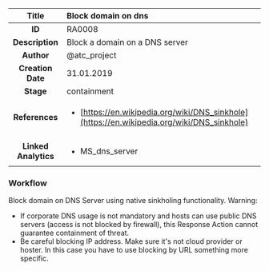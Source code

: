 | Title                       | Block domain on dns         |
|:---------------------------:|:--------------------|
| **ID**                      | RA0008            |
| **Description**             | Block a domain on a DNS server   |
| **Author**                  | @atc_project        |
| **Creation Date**           | 31.01.2019 |
| **Stage**                   | containment         |
| **References** |<ul><li>[https://en.wikipedia.org/wiki/DNS_sinkhole](https://en.wikipedia.org/wiki/DNS_sinkhole)</li></ul>|
| **Linked Analytics** |<ul><li>MS_dns_server</li></ul>|

### Workflow

Block domain on DNS Server using native sinkholing functionality. 
Warning: 
- If corporate DNS usage is not mandatory and hosts can use public DNS servers (access is not blocked by firewall), this Response Action cannot guarantee containment of threat.
- Be careful blocking IP address. Make sure it's not cloud provider or hoster. In this case you have to use blocking by URL something more specific.